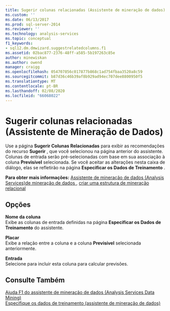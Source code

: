 ```yaml
---
title: Sugerir colunas relacionadas (Assistente de mineração de dados) | Microsoft Docs
ms.custom: ''
ms.date: 06/13/2017
ms.prod: sql-server-2014
ms.reviewer: ''
ms.technology: analysis-services
ms.topic: conceptual
f1_keywords:
- sql12.dm.dmwizard.suggestrelatedcolumns.f1
ms.assetid: 02bac877-2376-48ff-a585-5b197263c85e
author: minewiskan
ms.author: owend
manager: craigg
ms.openlocfilehash: 054707856c017877b868c1ad754fbaa3520a8c59
ms.sourcegitcommit: b87d36c46b39af8b929ad94ec707dee8800950f5
ms.translationtype: MT
ms.contentlocale: pt-BR
ms.lasthandoff: 02/08/2020
ms.locfileid: "66068022"
---
```

# <a name="suggest-related-columns-data-mining-wizard"></a>Sugerir colunas relacionadas (Assistente de Mineração de Dados)
  Use a página **Sugerir Colunas Relacionadas** para exibir as recomendações do recurso **Sugerir** , que você selecionou na página anterior do assistente. Colunas de entrada serão pré-selecionadas com base em sua associação à coluna **Previsível** selecionada. Se você aceitar as alterações nesta caixa de diálogo, elas se refletirão na página **Especificar os Dados de Treinamento** .  
  
 **Para obter mais informações:** [Assistente de mineração de dados &#40;Analysis Services&#41;de mineração de dados ](data-mining/data-mining-wizard-analysis-services-data-mining.md), [criar uma estrutura de mineração relacional](data-mining/create-a-relational-mining-structure.md)  
  
## <a name="options"></a>Opções  
 **Nome da coluna**  
 Exibe as colunas de entrada definidas na página **Especificar os Dados de Treinamento** do assistente.  
  
 **Placar**  
 Exibe a relação entre a coluna e a coluna **Previsível** selecionada anteriormente.  
  
 **Entrada**  
 Selecione para incluir esta coluna para calcular previsões.  
  
## <a name="see-also"></a>Consulte Também  
 [Ajuda F1 do assistente de mineração de dados &#40;Analysis Services Data Mining&#41;](data-mining-wizard-f1-help-analysis-services-data-mining.md)   
 [Especifique os dados de treinamento &#40;assistente de mineração de dados&#41;](specify-the-training-data-data-mining-wizard.md)  
  
  
